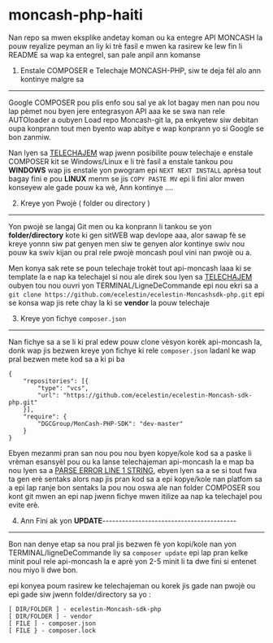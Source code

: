 # moncash-php-haiti
Nan repo sa mwen eksplike andetay koman ou ka entegre API MONCASH la pouw reyalize peyman an liy ki trè fasil e mwen ka rasirew
ke lew fin li README sa wap ka entegrel, san pale anpil ann komanse

1. Enstale COMPOSER e Telechaje MONCASH-PHP, siw te deja fèl alo ann kontinye malgre sa
----------------------------------------------------------------

Google COMPOSER pou plis enfo sou sal ye ak lot bagay men nan pou nou lap pèmet nou byen jere entegrasyon API aaa ke se swa nan 
rele AUTOloader a oubyen Load repo Moncash-git la, pa enkyetew siw debitan oupa konprann tout men byento wap abitye e wap konprann
yo si Google se bon zanmiw.

Nan lyen sa [TELECHAJEM](https://getcomposer.org/download/) wap jwenn posibilite pouw telechaje e enstale COMPOSER kit se Windows/Linux e li trè
fasil a enstale tankou pou **WINDOWS** wap jis enstale yon pwogram epi `NEXT NEXT INSTALL` aprèsa tout bagay fini e pou **LINUX** menm se jis 
`COPY PASTE MV` epi li fini alor mwen konseyew ale gade pouw ka wè, Ann kontinye ....


2. Kreye yon Pwojè ( folder ou directory )
----------------------------------------------------------------

Yon pwojè se langaj Git men ou ka konprann li tankou se yon **folder/directory** kote ki gen sitWEB wap devlope aaa, alor sawap fè se kreye yonnn siw pat genyen men siw te genyen alor kontinye swiv nou pouw ka swiv kijan ou pral rele pwojè moncash poul vini nan pwojè ou a.

Men konya sak rete se poun telechaje trokèt tout api-moncash laaa ki se template la e nap ka telechajel si nou ale direk sou lyen sa [TELECHAJEM](https://github.com/ecelestin/ecelestin-Moncashsdk-php.git) oubyen tou nou ouvri yon TERMINAL/LigneDeCommande epi nou ekri sa a `git clone https://github.com/ecelestin/ecelestin-Moncashsdk-php.git` epi se konsa wap jis rete chay la ki se **vendor** la pouw telechaje


3. Kreye yon fichye `composer.json`
------------------------------------------------------------------
Nan fichye sa a se li ki pral edew pouw clone vèsyon korèk api-moncash la, donk wap jis bezwen kreye yon fichye ki rele
`composer.json` ladanl ke wap pral bezwen mete kod sa a ki pi ba

```
{
	"repositories": [{
		"type": "vcs",
		"url": "https://github.com/ecelestin/ecelestin-Moncash-sdk-php.git"
	}],
	"require": {
		"DGCGroup/MonCash-PHP-SDK": "dev-master"
	}
}
```
Ebyen mezanmi pran san nou pou nou byen kopye/kole kod sa a paske li vrèman esansyèl pou ou ka lanse telechajeman api-moncash la
e map ba nou lyen sa a [PARSE ERROR LINE 1 STRING](https://jsonlint.com/), ebyen lyen sa a se si tout fwa ta gen erè sentaks alors nap jis pran kod sa a epi kopye/kole nan platfom sa a epi lap ranje bon sentaks la pou nou oswa ale nan folder COMPOSER sou kont git mwen an epi nap jwenn fichye mwen itilize aa nap ka telechajel pou evite erè.

4. Ann Fini ak yon **UPDATE**-----------------------------------------
-----------------------------------
Bon nan denye etap sa nou pral jis bezwen fè yon kopi/kole nan yon TERMINAL/ligneDeCommande liy sa `composer update` epi lap pran kelke minit poul rele api-moncash la e aprè yon 2-5 minit li ta dwe fini si entenet nou miyo li dwe bon.

epi konyea poum rasirew ke telechajeman ou korek jis gade nan pwojè ou epi gade siw jwenn folder/directory sa yo :

```
[ DIR/FOLDER ] - ecelestin-Moncash-sdk-php
[ DIR/FOLDER ] - vendor
[ FILE ] - composer.json
[ FILE } - composer.lock
```





